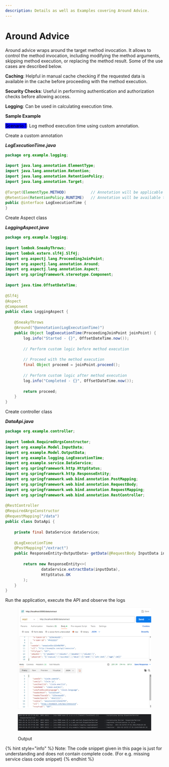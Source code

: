 ```yaml
---
description: Details as well as Examples covering Around Advice.
---
```


# Around Advice

Around advice wraps around the target method invocation. It allows to control the method invocation, including modifying the method arguments, skipping method execution, or replacing the method result. Some of the use cases are described below.

**Caching**: Helpful in manual cache checking if the requested data is available in the cache before proceeding with the method execution.

**Security Checks**: Useful in performing authentication and authorization checks before allowing access.

**Logging**: Can be used in calculating execution time.

**Sample Example**

<mark style="background-color:blue;">Scenario 1</mark>: Log method execution time using custom annotation.

Create a custom annotation

_**LogExecutionTime.java**_

```java
package org.example.logging;

import java.lang.annotation.ElementType;
import java.lang.annotation.Retention;
import java.lang.annotation.RetentionPolicy;
import java.lang.annotation.Target;

@Target(ElementType.METHOD)           // Annotation will be applicable on methods only
@Retention(RetentionPolicy.RUNTIME)   // Annotation will be available to the JVM at runtime
public @interface LogExecutionTime {
}
```

Create Aspect class

_**LoggingAspect.java**_

```java
package org.example.logging;

import lombok.SneakyThrows;
import lombok.extern.slf4j.Slf4j;
import org.aspectj.lang.ProceedingJoinPoint;
import org.aspectj.lang.annotation.Around;
import org.aspectj.lang.annotation.Aspect;
import org.springframework.stereotype.Component;

import java.time.OffsetDateTime;

@Slf4j
@Aspect
@Component
public class LoggingAspect {

    @SneakyThrows
    @Around("@annotation(LogExecutionTime)")
    public Object logExecutionTime(ProceedingJoinPoint joinPoint) {
        log.info("Started - {}", OffsetDateTime.now());

        // Perform custom logic before method execution

        // Proceed with the method execution
        final Object proceed = joinPoint.proceed();

        // Perform custom logic after method execution
        log.info("Completed - {}", OffsetDateTime.now());

        return proceed;
    }
}
```

Create controller class

_**DataApi.java**_

```java
package org.example.controller;

import lombok.RequiredArgsConstructor;
import org.example.Model.InputData;
import org.example.Model.OutputData;
import org.example.logging.LogExecutionTime;
import org.example.service.DataService;
import org.springframework.http.HttpStatus;
import org.springframework.http.ResponseEntity;
import org.springframework.web.bind.annotation.PostMapping;
import org.springframework.web.bind.annotation.RequestBody;
import org.springframework.web.bind.annotation.RequestMapping;
import org.springframework.web.bind.annotation.RestController;

@RestController
@RequiredArgsConstructor
@RequestMapping("/data")
public class DataApi {

    private final DataService dataService;

    @LogExecutionTime
    @PostMapping("/extract")
    public ResponseEntity<OutputData> getData(@RequestBody InputData inputData) {

        return new ResponseEntity<>(
                dataService.extractData(inputData),
                HttpStatus.OK
        );
    }
}
```

Run the application, execute the API and observe the logs

<figure><img src="../../../.gitbook/assets/image (245).png" alt="" width="563"><figcaption></figcaption></figure>

<figure><img src="../../../.gitbook/assets/image (247).png" alt=""><figcaption><p>Output</p></figcaption></figure>

{% hint style="info" %}
Note: The code snippet given in this page is just for understanding and does not contain complete code. (For e.g. missing service class code snippet)
{% endhint %}
